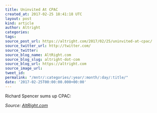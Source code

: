```yaml
---
title: Uninvited At CPAC
created_at: 2017-02-25 18:41:18 UTC
layout: post
kind: article
author: Altright
categories: 
tags: 
source_post_url: https://altright.com/2017/02/25/uninvited-at-cpac/
source_twitter_url: http://twitter.com/
source_twitter: 
source_blog_name: AltRight.com
source_blog_slug: altright-dot-com
source_blog_url: https://altright.com
source_image_url: 
tweet_id: 
permalink: "/mntr/:categories/:year/:month/:day/:title/"
date: '2017-02-25T00:00:00.000+00:00'
---
```

Richard Spencer sums up CPAC:<div class="">
    <i>Source: <a href="https://altright.com">AltRight.com</a></i>
</div>
